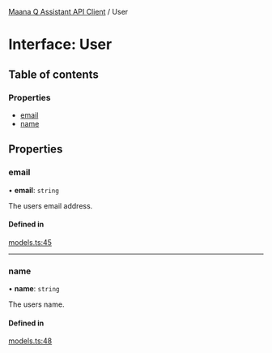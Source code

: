 [Maana Q Assistant API Client](../README.md) / User

# Interface: User

## Table of contents

### Properties

- [email](User.md#email)
- [name](User.md#name)

## Properties

### email

• **email**: `string`

The users email address.

#### Defined in

[models.ts:45](https://github.com/maana-io/q-assistant-client/blob/develop/src/models.ts#L45)

___

### name

• **name**: `string`

The users name.

#### Defined in

[models.ts:48](https://github.com/maana-io/q-assistant-client/blob/develop/src/models.ts#L48)
